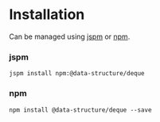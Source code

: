 # Installation
Can be managed using
[jspm](http://jspm.io)
or [npm](https://github.com/npm/npm).

### jspm
```terminal
jspm install npm:@data-structure/deque
```

### npm
```terminal
npm install @data-structure/deque --save
```
